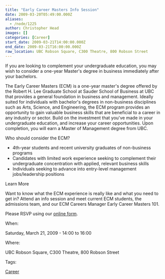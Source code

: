 ```yaml
---
title: "Early Career Masters Info Session"
date: 2009-03-20T05:49:00.000Z
aliases:
  - /node/1225
author: Christopher Head
images: []
categories: [Career]
start_date: 2009-03-21T14:00:00.000Z
end_date: 2009-03-21T16:00:00.000Z
raw_location: UBC Robson Square, C300 Theatre, 800 Robson Street
---
```


If you are looking to complement your undergraduate education, you may wish to consider a one-year Master's degree in business immediately after your bachelors.

The Early Career Masters (ECM) is a one-year master's degree offered by the Robert H. Lee Graduate School at Sauder School of Business at UBC that provides a general foundation in business and management. Ideally suited for individuals with bachelor's degrees in non-business disciplines such as Arts, Science, and Engineering, the ECM program provides an opportunity to gain valuable business skills that are beneficial to a career in any industry or sector. Build on the investment that you've made in your undergraduate education, and increase your career opportunities. Upon completion, you will earn a Master of Management degree from UBC.

Who should consider the ECM?

*   4th-year students and recent university graduates of non-business programs
*   Candidates with limited work experience seeking to complement their undergraduate concentration with applied, relevant business skills
*   Individuals seeking to advance into entry-level management jobs/leadership positions

Learn More

Want to know what the ECM experience is really like and what you need to get in? Attend an info session and meet current ECM students, the admissions team, and our ECM Careers Manager
Early Career Masters 101.

Please RSVP using our [online form](https://secure.sauder.ubc.ca/mba/info_session/index.cfm?progid=ECM).

When: 

Saturday, March 21, 2009 - 14:00 to 16:00

Where: 

UBC Robson Square, C300 Theatre, 800 Robson Street

Tags: 

[Career](/career)
